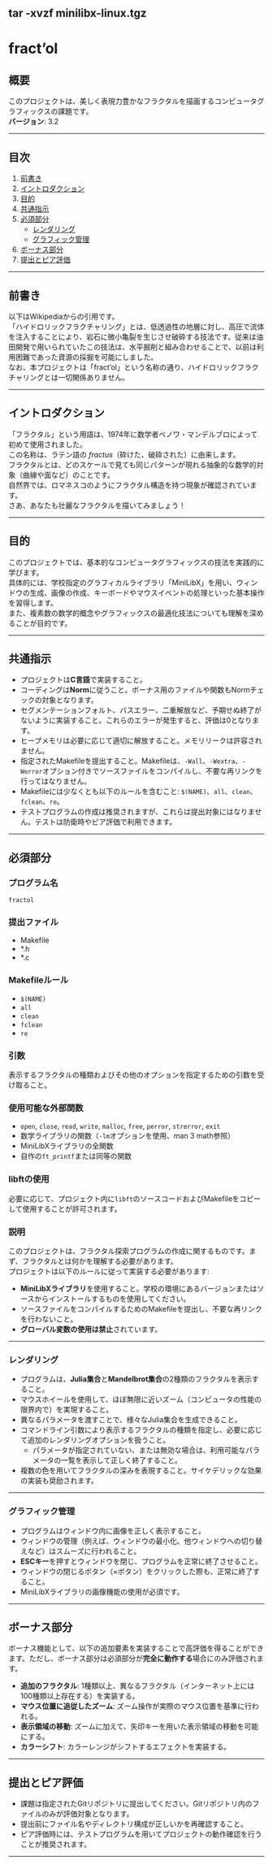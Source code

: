 tar -xvzf minilibx-linux.tgz
---

# fract’ol

## 概要

このプロジェクトは、美しく表現力豊かなフラクタルを描画するコンピュータグラフィックスの課題です。  
**バージョン**: 3.2

---

## 目次

1. [前書き](#前書き)
2. [イントロダクション](#イントロダクション)
3. [目的](#目的)
4. [共通指示](#共通指示)
5. [必須部分](#必須部分)
    - [レンダリング](#レンダリング)
    - [グラフィック管理](#グラフィック管理)
6. [ボーナス部分](#ボーナス部分)
7. [提出とピア評価](#提出と-ピア評価)

---

## 前書き

以下はWikipediaからの引用です。  
「ハイドロリックフラクチャリング」とは、低透過性の地層に対し、高圧で流体を注入することにより、岩石に微小亀裂を生じさせ破砕する技法です。従来は油田開発で用いられていたこの技法は、水平掘削と組み合わせることで、以前は利用困難であった資源の採掘を可能にしました。  
なお、本プロジェクトは「fract’ol」という名称の通り、ハイドロリックフラクチャリングとは一切関係ありません。

---

## イントロダクション

「フラクタル」という用語は、1974年に数学者ベノワ・マンデルブロによって初めて使用されました。  
この名称は、ラテン語の *fractus*（砕けた、破砕された）に由来します。  
フラクタルとは、どのスケールで見ても同じパターンが現れる抽象的な数学的対象（曲線や面など）のことです。  
自然界では、ロマネスコのようにフラクタル構造を持つ現象が確認されています。  
さあ、あなたも壮麗なフラクタルを描いてみましょう！

---

## 目的

このプロジェクトでは、基本的なコンピュータグラフィックスの技法を実践的に学びます。  
具体的には、学校指定のグラフィカルライブラリ「MiniLibX」を用い、ウィンドウの生成、画像の作成、キーボードやマウスイベントの処理といった基本操作を習得します。  
また、複素数の数学的概念やグラフィックスの最適化技法についても理解を深めることが目的です。

---

## 共通指示

- プロジェクトは**C言語**で実装すること。
- コーディングは**Norm**に従うこと。ボーナス用のファイルや関数もNormチェックの対象となります。
- セグメンテーションフォルト、バスエラー、二重解放など、予期せぬ終了がないように実装すること。これらのエラーが発生すると、評価は0となります。
- ヒープメモリは必要に応じて適切に解放すること。メモリリークは許容されません。
- 指定されたMakefileを提出すること。Makefileは、`-Wall`、`-Wextra`、`-Werror`オプション付きでソースファイルをコンパイルし、不要な再リンクを行ってはなりません。
- Makefileには少なくとも以下のルールを含むこと: `$(NAME)`、`all`、`clean`、`fclean`、`re`。
- テストプログラムの作成は推奨されますが、これらは提出対象にはなりません。テストは防衛時やピア評価で利用できます。

---

## 必須部分

### プログラム名

`fractol`

### 提出ファイル

- Makefile
- *.h
- *.c

### Makefileルール

- `$(NAME)`
- `all`
- `clean`
- `fclean`
- `re`

### 引数

表示するフラクタルの種類およびその他のオプションを指定するための引数を受け取ること。

### 使用可能な外部関数

- `open`, `close`, `read`, `write`, `malloc`, `free`, `perror`, `strerror`, `exit`
- 数学ライブラリの関数（`-lm`オプションを使用、man 3 math参照）
- MiniLibXライブラリの全関数
- 自作の`ft_printf`または同等の関数

### libftの使用

必要に応じて、プロジェクト内に`libft`のソースコードおよびMakefileをコピーして使用することが許可されます。

### 説明

このプロジェクトは、フラクタル探索プログラムの作成に関するものです。まず、フラクタルとは何かを理解する必要があります。  
プロジェクトは以下のルールに従って実装する必要があります:

- **MiniLibXライブラリ**を使用すること。学校の環境にあるバージョンまたはソースからインストールするものを使用してください。
- ソースファイルをコンパイルするためのMakefileを提出し、不要な再リンクを行わないこと。
- **グローバル変数の使用は禁止**されています。

---

### レンダリング

- プログラムは、**Julia集合**と**Mandelbrot集合**の2種類のフラクタルを表示すること。
- マウスホイールを使用して、ほぼ無限に近いズーム（コンピュータの性能の限界内で）を実現すること。
- 異なるパラメータを渡すことで、様々なJulia集合を生成できること。
- コマンドライン引数により表示するフラクタルの種類を指定し、必要に応じて追加のレンダリングオプションを扱うこと。
  - パラメータが指定されていない、または無効な場合は、利用可能なパラメータの一覧を表示して正しく終了すること。
- 複数の色を用いてフラクタルの深みを表現すること。サイケデリックな効果の実装も奨励されます。

---

### グラフィック管理

- プログラムはウィンドウ内に画像を正しく表示すること。
- ウィンドウの管理（例えば、ウィンドウの最小化、他ウィンドウへの切り替えなど）はスムーズに行われること。
- **ESCキー**を押すとウィンドウを閉じ、プログラムを正常に終了させること。
- ウィンドウの閉じるボタン（×ボタン）をクリックした際も、正常に終了すること。
- MiniLibXライブラリの画像機能の使用が必須です。

---

## ボーナス部分

ボーナス機能として、以下の追加要素を実装することで高評価を得ることができます。ただし、ボーナス部分は必須部分が**完全に動作する**場合にのみ評価されます。

- **追加のフラクタル**: 1種類以上、異なるフラクタル（インターネット上には100種類以上存在する）を実装する。
- **マウス位置に追従したズーム**: ズーム操作が実際のマウス位置を基準に行われる。
- **表示領域の移動**: ズームに加えて、矢印キーを用いた表示領域の移動を可能にする。
- **カラーシフト**: カラーレンジがシフトするエフェクトを実装する。

---

## 提出とピア評価

- 課題は指定されたGitリポジトリに提出してください。Gitリポジトリ内のファイルのみが評価対象となります。
- 提出前にファイル名やディレクトリ構成が正しいかを再確認すること。
- ピア評価時には、テストプログラムを用いてプロジェクトの動作確認を行うことが推奨されます。

---